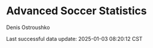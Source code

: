 # Advanced Soccer Statistics
Denis Ostroushko

<!-- gfm -->

Last successful data update: 2025-01-03 08:20:12 CST
